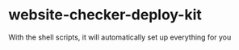 # website-checker-deploy-kit
With the shell scripts, it will automatically set up everything for you
